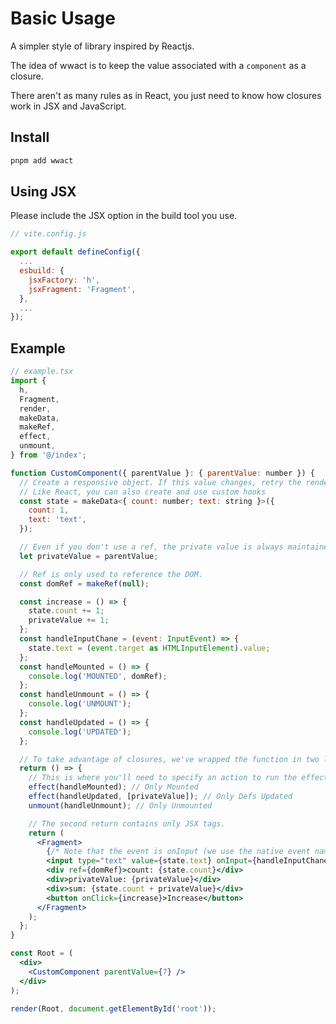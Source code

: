 
# Basic Usage

A simpler style of library inspired by Reactjs.

The idea of wwact is to keep the value associated with a `component` as a closure.

There aren't as many rules as in React, you just need to know how closures work in JSX and JavaScript.

## Install

```bash
pnpm add wwact
```

## Using JSX

Please include the JSX option in the build tool you use.

```js
// vite.config.js

export default defineConfig({
  ...
  esbuild: {
    jsxFactory: 'h',
    jsxFragment: 'Fragment',
  },
  ...
});
```

## Example

```jsx
// example.tsx
import {
  h,
  Fragment,
  render,
  makeData,
  makeRef,
  effect,
  unmount,
} from '@/index';

function CustomComponent({ parentValue }: { parentValue: number }) {
  // Create a responsive object. If this value changes, retry the render.
  // Like React, you can also create and use custom hooks
  const state = makeData<{ count: number; text: string }>({
    count: 1,
    text: 'text',
  });

  // Even if you don't use a ref, the private value is always maintained as a regular variable.
  let privateValue = parentValue;

  // Ref is only used to reference the DOM.
  const domRef = makeRef(null);

  const increase = () => {
    state.count += 1;
    privateValue += 1;
  };
  const handleInputChane = (event: InputEvent) => {
    state.text = (event.target as HTMLInputElement).value;
  };
  const handleMounted = () => {
    console.log('MOUNTED', domRef);
  };
  const handleUnmount = () => {
    console.log('UNMOUNT');
  };
  const handleUpdated = () => {
    console.log('UPDATED');
  };

  // To take advantage of closures, we've wrapped the function in two layers.
  return () => {
    // This is where you'll need to specify an action to run the effect or unmount the hook.
    effect(handleMounted); // Only Mounted
    effect(handleUpdated, [privateValue]); // Only Defs Updated
    unmount(handleUnmount); // Only Unmounted

    // The second return contains only JSX tags.
    return (
      <Fragment>
        {/* Note that the event is onInput (we use the native event name to avoid confusion). */}
        <input type="text" value={state.text} onInput={handleInputChane} />
        <div ref={domRef}>count: {state.count}</div>
        <div>privateValue: {privateValue}</div>
        <div>sum: {state.count + privateValue}</div>
        <button onClick={increase}>Increase</button>
      </Fragment>
    );
  };
}

const Root = (
  <div>
    <CustomComponent parentValue={7} />
  </div>
);

render(Root, document.getElementById('root'));
```
